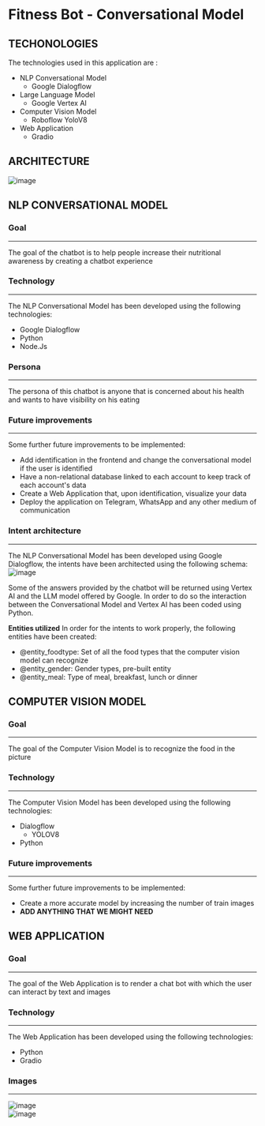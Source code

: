 # Fitness Bot - Conversational Model 
## TECHONOLOGIES
The technologies used in this application are :
- NLP Conversational Model 
    - Google Dialogflow
- Large Language Model 
    - Google Vertex AI
- Computer Vision Model
    - Roboflow YoloV8
- Web Application
    - Gradio
## ARCHITECTURE
![image](https://github.com/Niccoborg22/virtual-nutritionist-bot/assets/114749413/6adfdf86-4d6d-48fb-aa50-384a36c0dbb4)

## NLP CONVERSATIONAL MODEL
### Goal
---
The goal of the chatbot is to help people increase their nutritional awareness by creating a chatbot experience

### Technology
---
The NLP Conversational Model has been developed using the following technologies: 
- Google Dialogflow
- Python
- Node.Js

### Persona
---
The persona of this chatbot is anyone that is concerned about his health and wants to have visibility on his eating

### Future improvements
---
Some further future improvements to be implemented:
- Add identification in the frontend and change the conversational model if the user is identified
- Have a non-relational database linked to each account to keep track of each account's data
- Create a Web Application that, upon identification, visualize your data
- Deploy the application on Telegram, WhatsApp and any other medium of communication

### Intent architecture
---
The NLP Conversational Model has been developed using Google Dialogflow, the intents have been architected using the following schema: 
![image](https://github.com/Niccoborg22/virtual-nutritionist-bot/assets/114749413/62eae0d8-c5ed-420d-a8f7-d037976171fb)

Some of the answers provided by the chatbot will be returned using Vertex AI and the LLM model offered by Google. In order to do so the interaction between the Conversational Model and Vertex AI has been coded using Python.

**Entities utilized**
In order for the intents to work properly, the following entities have been created:
- @entity_foodtype: Set of all the food types that the computer vision model can recognize
- @entity_gender: Gender types, pre-built entity
- @entity_meal: Type of meal, breakfast, lunch or dinner


## COMPUTER VISION MODEL
### Goal
---
The goal of the Computer Vision Model is to recognize the food in the picture

### Technology
---
The Computer Vision Model has been developed using the following technologies: 
- Dialogflow
    - YOLOV8
- Python

### Future improvements
---
Some further future improvements to be implemented:
- Create a more accurate model by increasing the number of train images
- **ADD ANYTHING THAT WE MIGHT NEED**

## WEB APPLICATION
### Goal
---
The goal of the Web Application is to render a chat bot with which the user can interact by text and images

### Technology
---
The Web Application has been developed using the following technologies: 
- Python
- Gradio

### Images
---
![image](https://github.com/Niccoborg22/virtual-nutritionist-bot/assets/114749413/ab18161f-a0c5-43aa-82ff-5052b4afdf34)  
![image](https://github.com/Niccoborg22/virtual-nutritionist-bot/assets/114749413/6a4453a1-bda9-4d54-892b-d4a38f4ded83)


